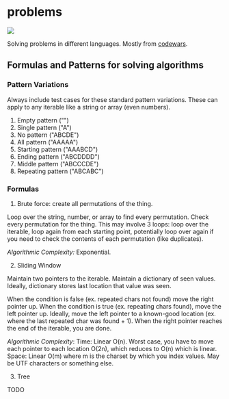 # problems

[![](https://www.codewars.com/users/JustinDFuller/badges/micro)](https://www.codewars.com/users/JustinDFuller)

Solving problems in different languages. Mostly from [codewars](https://codewars.com).

## Formulas and Patterns for solving algorithms

### Pattern Variations

Always include test cases for these standard pattern variations. These can apply to any iterable like a string or array (even numbers).

1. Empty pattern ("")
2. Single pattern ("A")
3. No pattern ("ABCDE")
4. All pattern ("AAAAA")
5. Starting pattern ("AAABCD")
6. Ending pattern ("ABCDDDD")
7. Middle pattern ("ABCCCDE")
8. Repeating pattern ("ABCABC")

### Formulas

1. Brute force: create all permutations of the thing.

Loop over the string, number, or array to find every permutation. Check every permutation for the thing. This may involve 3 loops: loop over the iterable, loop again from each starting point, potentially loop over again if you need to check the contents of each permutation (like duplicates).

_Algorithmic Complexity:_ Exponential.

2. Sliding Window

Maintain two pointers to the iterable. Maintain a dictionary of seen values. Ideally, dictionary stores last location that value was seen.

When the condition is false (ex. repeated chars not found) move the right pointer up. When the condition is true (ex. repeating chars found), move the left pointer up. Ideally, move the left pointer to a known-good location (ex. where the last repeated char was found + 1). When the right pointer reaches the end of the iterable, you are done.

_Algorithmic Complexity_:
  Time: Linear O(n). Worst case, you have to move each pointer to each location O(2n), which reduces to O(n) which is linear.
  Space: Linear O(m) where m is the charset by which you index values. May be UTF characters or something else.

3. Tree

TODO
